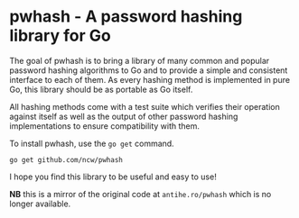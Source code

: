 pwhash - A password hashing library for Go
==========================================

The goal of pwhash is to bring a library of many common and popular
password hashing algorithms to Go and to provide a simple and
consistent interface to each of them. As every hashing method is
implemented in pure Go, this library should be as portable as Go
itself.

All hashing methods come with a test suite which verifies their
operation against itself as well as the output of other password
hashing implementations to ensure compatibility with them.

To install pwhash, use the `go get` command.

    go get github.com/ncw/pwhash

I hope you find this library to be useful and easy to use!

**NB** this is a mirror of the original code at `antihe.ro/pwhash`
which is no longer available.